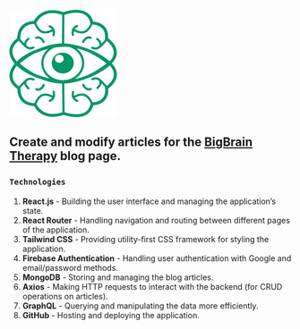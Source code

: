 ![Screenshot of BlogCreator](public/logo192.png)
## Create and modify articles for the [BigBrain Therapy](https://www.bigbraintherapy.com/) blog page.

### `Technologies `

1.	**React.js** - Building the user interface and managing the application’s state.
2.	**React Router** - Handling navigation and routing between different pages of the application.
3.	**Tailwind CSS** - Providing utility-first CSS framework for styling the application.
4.	**Firebase Authentication** - Handling user authentication with Google and email/password methods.
5.	**MongoDB** - Storing and managing the blog articles.
6.	**Axios** - Making HTTP requests to interact with the backend (for CRUD operations on articles).
7.	**GraphQL** - Querying and manipulating the data more efficiently.
8.	**GitHub** - Hosting and deploying the application.

